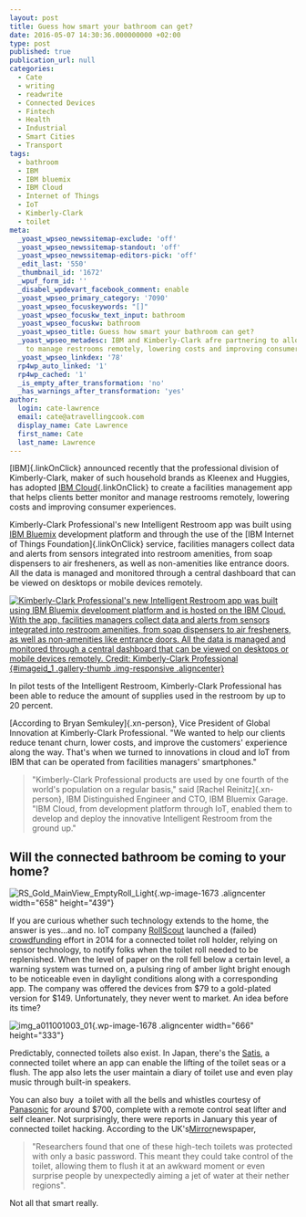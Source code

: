 ```yaml
---
layout: post
title: Guess how smart your bathroom can get?
date: 2016-05-07 14:30:36.000000000 +02:00
type: post
published: true
publication_url: null
categories:
  - Cate
  - writing
  - readwrite
  - Connected Devices
  - Fintech
  - Health
  - Industrial
  - Smart Cities
  - Transport
tags:
  - bathroom
  - IBM
  - IBM bluemix
  - IBM Cloud
  - Internet of Things
  - IoT
  - Kimberly-Clark
  - toilet
meta:
  _yoast_wpseo_newssitemap-exclude: 'off'
  _yoast_wpseo_newssitemap-standout: 'off'
  _yoast_wpseo_newssitemap-editors-pick: 'off'
  _edit_last: '550'
  _thumbnail_id: '1672'
  _wpuf_form_id: ''
  _disabel_wpdevart_facebook_comment: enable
  _yoast_wpseo_primary_category: '7090'
  _yoast_wpseo_focuskeywords: "[]"
  _yoast_wpseo_focuskw_text_input: bathroom
  _yoast_wpseo_focuskw: bathroom
  _yoast_wpseo_title: Guess how smart your bathroom can get?
  _yoast_wpseo_metadesc: IBM and Kimberly-Clark afre partnering to allow customers
    to manage restrooms remotely, lowering costs and improving consumer experiences.
  _yoast_wpseo_linkdex: '78'
  rp4wp_auto_linked: '1'
  rp4wp_cached: '1'
  _is_empty_after_transformation: 'no'
  _has_warnings_after_transformation: 'yes'
author:
  login: cate-lawrence
  email: cate@atravellingcook.com
  display_name: Cate Lawrence
  first_name: Cate
  last_name: Lawrence
---
```

[IBM]{.linkOnClick} announced recently that the professional division of
Kimberly-Clark, maker of such household brands as Kleenex and Huggies,
has adopted [IBM
Cloud](http://www.ibm.com/cloud-computing/in/en/){.linkOnClick} to
create a facilities management app that helps clients better monitor and
manage restrooms remotely, lowering costs and improving consumer
experiences.

Kimberly-Clark Professional's new Intelligent Restroom app was built
using [IBM
Bluemix](http://www.ibm.com/cloud-computing/bluemix/?cm_mmc=Search_gsn-_-Cloud_Bluemix_Keyword-Branded_Try-_-WW_DE-_-ibm%20blue%20mix_Exact)
development platform and through the use of the [IBM Internet of Things
Foundation]{.linkOnClick} service, facilities managers collect data and
alerts from sensors integrated into restroom amenities, from soap
dispensers to air fresheners, as well as non-amenities like entrance
doors. All the data is managed and monitored through a central dashboard
that can be viewed on desktops or mobile devices remotely.

<div class="pull-right inline-gallery-container col-sm-7 col-xs-12">

<div class="gallery inline-gallery">

<div class="row">

<div class="col-sm-12">

<div class="gallery-social">

<div class="image">

[![Kimberly-Clark Professional's new Intelligent Restroom app was built
using IBM Bluemix development platform and is hosted on the IBM Cloud.
With the app, facilities managers collect data and alerts from sensors
integrated into restroom amenities, from soap dispensers to air
fresheners, as well as non-amenities like entrance doors. All the data
is managed and monitored through a central dashboard that can be viewed
on desktops or mobile devices remotely. Credit: Kimberly-Clark
Professional](rw-import/361202?max=650){#imageid_1
.gallery-thumb .img-responsive
.aligncenter}](https://photos.prnewswire.com/prnvar/20160428/361202?max=1600)

</div>

</div>

</div>

</div>

</div>

</div>

In pilot tests of the Intelligent Restroom, Kimberly-Clark Professional
has been able to reduce the amount of supplies used in the restroom by
up to 20 percent.

[According to Bryan Semkuley]{.xn-person}, Vice President of Global
Innovation at Kimberly-Clark Professional. "We wanted to help our
clients reduce tenant churn, lower costs, and improve the customers'
experience along the way. That's when we turned to innovations in cloud
and IoT from IBM that can be operated from facilities managers'
smartphones."

> "Kimberly-Clark Professional products are used by one fourth of the
> world's population on a regular basis," said [Rachel
> Reinitz]{.xn-person}, IBM Distinguished Engineer and CTO, IBM Bluemix
> Garage. "IBM Cloud, from development platform through IoT, enabled
> them to develop and deploy the innovative Intelligent Restroom from
> the ground up."

Will the connected bathroom be coming to your home?
---------------------------------------------------

![RS\_Gold\_MainView\_EmptyRoll\_Light](rw-import/RS_Gold_MainView_EmptyRoll_Light-1024x683.jpg){.wp-image-1673
.aligncenter width="658" height="439"}

If you are curious whether such technology extends to the home, the
answer is yes...and no. IoT company
[RollScout](http://www.rollscout.com/index.php/available-styles) launched
a (failed)
[crowdfunding](https://readwrite.com/2016/04/24/crowdfunding-iot-projects-watch-week-dl1/) effort
in 2014 for a connected toilet roll holder, relying on sensor
technology, to notify folks when the toilet roll needed to be
replenished. When the level of paper on the roll fell below a certain
level, a warning system was turned on, a pulsing ring of amber light
bright enough to be noticeable even in daylight conditions along with a
corresponding app. The company was offered the devices from \$79 to a
gold-plated version for \$149. Unfortunately, they never went to market.
An idea before its time?

![img\_a011001003\_01](rw-import/img_a011001003_01.jpg){.wp-image-1678
.aligncenter width="666" height="333"}

Predictably, connected toilets also exist. In Japan, there's the
[Satis](http://www.lixil.co.jp/lineup/toiletroom/satis/smartphone/), a
connected toilet where an app can enable the lifting of the toilet seas
or a flush. The app also lets the user maintain a diary of toilet use
and even play music through built-in speakers.

You can also buy  a toilet with all the bells and whistles courtesy of
[Panasonic](http://www.panasonic.hk/english/products/living/bathroom-appliances/toilet-seat/dl-sz45hwm.aspx)
for around \$700, complete with a remote control seat lifter and self
cleaner. Not surprisingly, there were reports in January this year of
connected toilet hacking. According to the
UK's[Mirror](http://www.mirror.co.uk/tech/hackers-take-control-toilet-using-7342662)newspaper,

> "Researchers found that one of these high-tech toilets was protected
> with only a basic password. This meant they could take control of the
> toilet, allowing them to flush it at an awkward moment or even
> surprise people by unexpectedly aiming a jet of water at their nether
> regions".

Not all that smart really.
